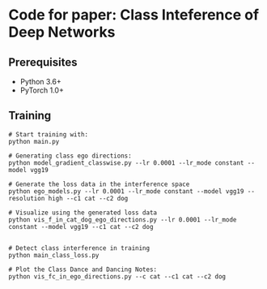 # Code for paper: Class Inteference of Deep Networks




## Prerequisites
- Python 3.6+
- PyTorch 1.0+

## Training
```
# Start training with: 
python main.py

# Generating class ego directions:
python model_gradient_classwise.py --lr 0.0001 --lr_mode constant --model vgg19

# Generate the loss data in the interference space
python ego_models.py --lr 0.0001 --lr_mode constant --model vgg19 --resolution high --c1 cat --c2 dog

# Visualize using the generated loss data
python vis_f_in_cat_dog_ego_directions.py --lr 0.0001 --lr_mode constant --model vgg19 --c1 cat --c2 dog


# Detect class interference in training
python main_class_loss.py

# Plot the Class Dance and Dancing Notes:
python vis_fc_in_ego_directions.py --c cat --c1 cat --c2 dog
```


